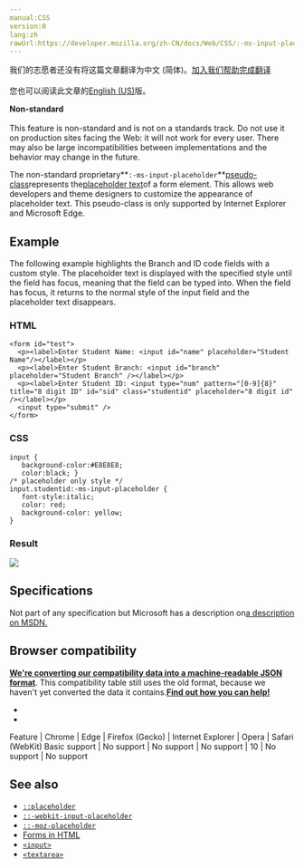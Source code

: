 ```yaml
---
manual:CSS
version:0
lang:zh
rawUrl:https://developer.mozilla.org/zh-CN/docs/Web/CSS/:-ms-input-placeholder
---
```




<bdi>我们的志愿者还没有将这篇文章翻译为<bdi>中文 (简体)</bdi>。[加入我们帮助完成翻译](%35713 "")<br></br>您也可以阅读此文章的[English (US)](%35707 "")版。</bdi>






**Non-standard**<br></br>This feature is non-standard and is not on a standards track. Do not use it on production sites facing the Web: it will not work for every user. There may also be large incompatibilities between implementations and the behavior may change in the future.





The non-standard proprietary**`:-ms-input-placeholder`**[pseudo-class](%29702 "")represents the[placeholder text](%31629 "")of a form element. This allows web developers and theme designers to customize the appearance of placeholder text. This pseudo-class is only supported by Internet Explorer and Microsoft Edge.


## Example<a name="Example"></a>


The following example highlights the Branch and ID code fields with a custom style. The placeholder text is displayed with the specified style until the field has focus, meaning that the field can be typed into. When the field has focus, it returns to the normal style of the input field and the placeholder text disappears.


### HTML<a name="HTML"></a>

```
<form id="test"> 
  <p><label>Enter Student Name: <input id="name" placeholder="Student Name"/></label></p>
  <p><label>Enter Student Branch: <input id="branch" placeholder="Student Branch" /></label></p>
  <p><label>Enter Student ID: <input type="num" pattern="[0-9]{8}" title="8 digit ID" id="sid" class="studentid" placeholder="8 digit id" /></label></p> 
  <input type="submit" /> 
</form>
```

### CSS<a name="CSS"></a>

```
input { 
   background-color:#E8E8E8; 
   color:black; } 
/* placeholder only style */ 
input.studentid:-ms-input-placeholder { 
   font-style:italic; 
   color: red; 
   background-color: yellow; 
}
```

### Result<a name="Result"></a>


![](%35708.jpg "")


## Specifications<a name="Specifications"></a>


Not part of any specification but Microsoft has a description on[a description on MSDN.](%35714 "")


## Browser compatibility<a name="Browser_compatibility"></a>


**[We&#39;re converting our compatibility data into a machine-readable JSON format](%3344 "")**. This compatibility table still uses the old format, because we haven&#39;t yet converted the data it contains.**[Find out how you can help!](%3409 "")**


* 
* 

Feature | Chrome | Edge | Firefox (Gecko) | Internet Explorer | Opera | Safari (WebKit) 
Basic support | No support | No support | No support | 10 | No support | No support 




## See also<a name="See_also"></a>

* [`::placeholder`](%33705 "The ::placeholder CSS pseudo-element represents the placeholder text of a form element.")
* [`::-webkit-input-placeholder`](%33315 "The non-standard proprietary ::-webkit-input-placeholder pseudo-element represents the placeholder text of a form element. This allows web developers and theme designers to customize the appearance of placeholder text. This pseudo-class is only supported by WebKit and Blink.")
* [`::-moz-placeholder`](%33067 "The ::-moz-placeholder CSS pseudo-element is a Mozilla extension that represents any form element displaying placeholder text. This lets you customize the appearance of the placeholder text, which is a translucent gray color by default.")
* [Forms in HTML](%31635 "")
* [`<input>`](%17158 "The HTML <input> element is used to create interactive controls for web-based forms in order to accept data from the user.")
* [`<textarea>`](%25792 "The HTML <textarea> element represents a multi-line plain-text editing control.")



